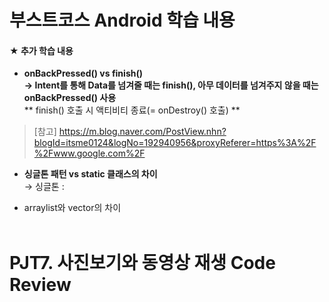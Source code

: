 # 부스트코스 Android 학습 내용
#### ★ 추가 학습 내용
+ <b>onBackPressed() vs finish()</b><br>
<b>→ Intent를 통해 Data를 넘겨줄 때는 finish(), 아무 데이터를 넘겨주지 않을 때는 onBackPressed() 사용</b><br>
** finish() 호출 시 액티비티 종료(= onDestroy() 호출) **<br>
> [참고] https://m.blog.naver.com/PostView.nhn?blogId=itsme0124&logNo=192940956&proxyReferer=https%3A%2F%2Fwww.google.com%2F

+ <b>싱글톤 패턴 vs static 클래스의 차이</b><br>
→ 싱글톤 : 

+ arraylist와 vector의 차이
<br><br>
# PJT7. 사진보기와 동영상 재생 Code Review
